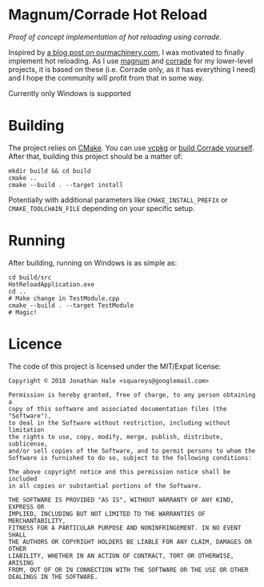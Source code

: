 Magnum/Corrade Hot Reload
=========================

*Proof of concept implementation of hot reloading using corrade.*

Inspired by
[a blog post on ourmachinery.com](http://ourmachinery.com/post/dll-hot-reloading-in-theory-and-practice/),
 I was motivated to finally implement hot reloading. As I use
[magnum](https://magnum.graphics) and [corrade](https://github.com/mosra/corrade/)
 for my lower-level projects, it is based on these (i.e. Corrade only, as it has
everything I need) and I hope the community will profit from that in some way.

Currently only Windows is supported

# Building

The project relies on [CMake](https://cmake.org/). You can use [vcpkg](https://github.com/Microsoft/vcpkg#quick-start)
or [build Corrade yourself](http://doc.magnum.graphics/corrade/building-corrade.html).
After that, building this project should be a matter of:

~~~
mkdir build && cd build
cmake ..
cmake --build . --target install
~~~

Potentially with additional parameters like `CMAKE_INSTALL_PREFIX` or
`CMAKE_TOOLCHAIN_FILE` depending on your specific setup.

# Running

After building, running on Windows is as simple as:

~~~
cd build/src
HotReloadApplication.exe
cd ..
# Make change in TestModule.cpp
cmake --build . --target TestModule
# Magic!
~~~

# Licence

The code of this project is licensed under the MIT/Expat license:

~~~
Copyright © 2018 Jonathan Hale <squareys@googlemail.com>

Permission is hereby granted, free of charge, to any person obtaining a
copy of this software and associated documentation files (the "Software"),
to deal in the Software without restriction, including without limitation
the rights to use, copy, modify, merge, publish, distribute, sublicense,
and/or sell copies of the Software, and to permit persons to whom the
Software is furnished to do so, subject to the following conditions:

The above copyright notice and this permission notice shall be included
in all copies or substantial portions of the Software.

THE SOFTWARE IS PROVIDED "AS IS", WITHOUT WARRANTY OF ANY KIND, EXPRESS OR
IMPLIED, INCLUDING BUT NOT LIMITED TO THE WARRANTIES OF MERCHANTABILITY,
FITNESS FOR A PARTICULAR PURPOSE AND NONINFRINGEMENT. IN NO EVENT SHALL
THE AUTHORS OR COPYRIGHT HOLDERS BE LIABLE FOR ANY CLAIM, DAMAGES OR OTHER
LIABILITY, WHETHER IN AN ACTION OF CONTRACT, TORT OR OTHERWISE, ARISING
FROM, OUT OF OR IN CONNECTION WITH THE SOFTWARE OR THE USE OR OTHER
DEALINGS IN THE SOFTWARE.
~~~
